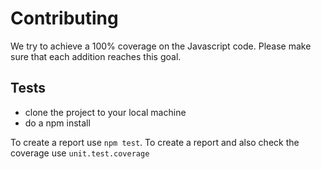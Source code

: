 Contributing
============

We try to achieve a 100% coverage on the Javascript code. Please make sure that each addition reaches this goal.

## Tests
- clone the project to your local machine
- do a npm install

To create a report use `npm test`. To create a report and also check the coverage use `unit.test.coverage`